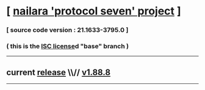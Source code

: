 
# [ [nailara 'protocol seven' project](http://nailara.network/) ]

### [ source code version : 21.1633-3795.0 ]

### ( this is the [ISC license](license)d "base" branch )
---
## current [release](https://github.com/nailara-technologies/protocol-7/releases) \\\\// [v1.88.8](https://github.com/nailara-technologies/protocol-7/releases/tag/v1.88.8)
---
